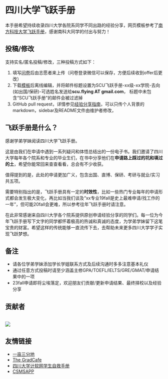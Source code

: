 # 四川大学飞跃手册

本手册希望持续收录四川大学各院系同学不同出路的经验分享，网页模板参考了[南方科技大学飞跃手册](https://sustech-application.com/#/)，感谢南科大同学的付出与努力！

## 投稿/修改

支持实名/匿名投稿/修改，三种投稿方式如下：

1. 填写[问卷](https://www.wenjuan.com/s/UZBZJv61O3B/#)后由志愿者来上传（问卷登录微信可以保存，方便后续收到offer后更改）
2. 下载[模板](https://docs.qq.com/document/DR255TWJyb3BVUkJE)后离线编辑，并将邮件标题设置为SCU飞跃手册-xx级-xx学院-去向(如出国/保研)-可选姓名发送给**scu.flying AT gmail.com**， 标题中未包含“SCU飞跃手册”的邮件会被过滤掉
3. GitHub pull request，详情参见[经验分享指南](guideline.md)，可以只传个人背景的markdown，sidebar及README文件由维护者修改，

## 飞跃手册是什么？

感谢学弟学妹阅读四川大学飞跃手册。

这是由我们在申请中遇到一系列疑问和体悟总结出的一份电子书。我们邀请了四川大学每年各个院系和专业的毕业生们，在书中分享他们在**申请路上踩过的坑和填过的土**，希望你能常回来查查看看，总会有不少收获。

值得提到的是，此处的申请更加广义，包含出国、直博、保研、考研与就业/实习共五项。

需要特别指出的是，飞跃手册具有一定的**时效性**，比如一些热门专业每年的申请形式都会发生极大变化，再比如当我们谈及“xx专业19fall是史上最难申请/找工作的一年”，但可能20fall会更难，所以参考往年飞跃手册时请注意。

在此非常感谢来自四川大学各个院系提供原创申请经验分享的同学们。每一位为今年飞跃手册写下文字的同学都怀着极高的热诚和真诚的态度，为学弟学妹留下这笔宝贵的财富。希望这样的传统能够一直流传下去，去帮助未来更多四川大学学子实现飞跃梦想。

## 备注

+ 请各位学弟学妹添加学长学姐联系方式及后续沟通时多多注意基本礼仪
+ 通过任意方式投稿时请至少涵盖主修GPA/TOEFL/IELTS/GRE/GMAT/申请结果中的一项
+ 23fall申请即将尘埃落定，欢迎朋友们贡献/更新申请结果、最终择校以及经验分享

## 贡献者

<a href="https://github.com/scu-flying/SCUflying/graphs/contributors">
  <br><img src="https://contributors-img.web.app/image?repo=scu-flying/SCUflying" />
</a>

## 友情链接

* [一亩三分地](http://www.1point3acres.com/)
* [The GradCafe](https://www.thegradcafe.com/)
* [四川大学计软网学生自救手册](https://scu-cs-runner.github.io/SurviveSCUManual/)
* [CSMSAPP](https://csmsapp.org/)

